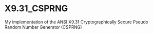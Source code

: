 # X9.31_CSPRNG
My implementation of the ANSI X9.31 Cryptographically Secure Pseudo Random Number Generator (CSPRNG)
